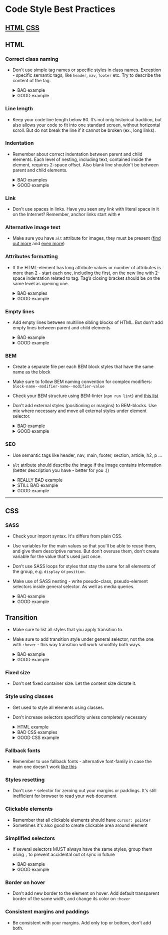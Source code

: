 # Code Style Best Practices

[HTML](#HTML) 
[CSS](#CSS) 
---

## HTML

### Correct class naming
  - Don't use simple tag names or specific styles in class names.
  Exception - specific semantic tags, like `header`, `nav`, `footer` etc.
  Try to describe the content of the tag.
    <details>
      <summary>BAD example</summary>

      ```html
      <nav class="no-padding">
        <ul>
          ...
          <li class="li">
            <a href="#apple" class="a-last-no-decoration">Apple</a>
          </li>
        </ul>
      </nav>
      ```
    </details>
    <details>
      <summary>GOOD example</summary>

      ```html
      <nav class="nav">
        <ul class="nav__list">
          ...
          <li class="nav__item">
            <a href="#apple" class="nav__link">Apple</a>
          </li>
        </ul>
      </nav>
      ```
    </details>

### Line length
  - Keep your code line length below 80.
  It’s not only historical tradition, but also allows your code to fit into one standard screen,
  without horizontal scroll. But do not break the line if it cannot be broken (ex., long links).

### Indentation
  - Remember about correct indentation between parent and child elements.
  Each level of nesting, including text, contained inside the element,
  requires 2-space offset. Also blank line shouldn't be between parent and child elements.
    <details>
      <summary>BAD examples</summary>

      ```html
      <body>
      <div>
      <p>
      Awesome text
      </p>
      </div>
      </body>
      ```
    </details>
    <details>
      <summary>GOOD example</summary>

      ```html
      <body>
        <div>
          <p>
            Awesome text
          </p>
        </div>
      </body>
      ```
      </details>

### Link
  - Don't use spaces in links. Have you seen any link with literal
  space in it on the Internet? Remember, anchor links start with `#`

### Alternative image text
  - Make sure you have `alt` attribute for images, they must be
  present ([find out more](https://osric.com/chris/accidental-developer/2012/01/when-should-alt-text-be-blank/) and [even more](https://9clouds.com/blog/the-importance-of-alt-attributes-aka-alt-text/))

### Attributes formatting
  - If the HTML-element has long attribute values or number of
  attributes is more than 2 - start each one, including the first, on the new
  line with 2-space indentation related to tag. Tag’s closing bracket should be
  on the same level as opening one.
    <details>
      <summary>BAD examples</summary>
      
      ```html
      <input type="text" name="surname" 
             id="surname" required>

      <input type="text" 
             name="surname" 
             id="surname"
             required>

      <input
      type="text" 
      name="surname" 
      id="surname"
      required>

      <input
        type="text" 
        name="surname" 
        id="surname"
        required>
      ```
    </details>
    <details>
      <summary>GOOD example</summary>

      ```html
      <input
        type="text" 
        name="surname" 
        id="surname"
        required
      >
      ```
    </details>

### Empty lines
  - Add empty lines between multiline sibling blocks of HTML.
  But don't add empty lines between parent and child elements
    <details>
      <summary>BAD example</summary>

      ```html
      <ul>

        <li class="nav__item">
          <a href="#home">Home</a>
        </li>
        <li class="nav__item">
          <a href="#shop">Shop</a>
        </li>
        <li class="nav__item">
          <a href="#contacts">Contacts</a>
        </li>

      </ul>
      ```
    </details>

    <details>
      <summary>GOOD example</summary>

      ```html
      <ul>
        <li class="nav__item">
          <a href="#home">Home</a>
        </li>

        <li class="nav__item">
          <a href="#shop">Shop</a>
        </li>

        <li class="nav__item">
          <a href="#contacts">Contacts</a>
        </li>
      </ul>
      ```
    </details>

### BEM
  - Create a separate file per each BEM block styles that have the same name as the block
  - Make sure to follow BEM naming convention for complex modifiers: 
  `block-name--modifier-name--modifier-value`
  - Check your BEM structure using BEM-linter (`npm run lint`) and [this list](https://mate-academy.github.io/fe-program/css/typical-bem-mistakes-en)
  - Don't add external styles (positioning or margins) to BEM-blocks.
  Use mix where necessary and move all external styles under element selector.
    
    <details>
      <summary>BAD example</summary>

      ```html
      <!--index.html-->
      <div class="container">
        <div class="card">
          ...
        </div>
      </div>
      ```

      ```css
      /*styles.css*/
      .card {
        margin: 48px 24px;
        font-size: 16px;
        background-color: purple;
      }
      ```
    </details>

    <details>
      <summary>GOOD example</summary>

      ```html
      <!--index.html-->
      <div class="container">
        <div class="container__card card">
          ...
        </div>
      </div>
      ```

      ```css
      /*styles.css*/
      .container__card {
        margin: 48px 24px;
      }

      .card {
        font-size: 16px;
        background-color: purple;
      }
      ```
    </details>

### SEO
  - Use semantic tags like header, nav, main, footer, section, article, h2, p ...
  - `alt` atribute should describe the image if the image contains information (better description you have - better for you :))

    <details>
      <summary>REALLY BAD example</summary>

      ```html
      <img alt="image" />
      ```
    </details>

    <details>
      <summary>STILL BAD example</summary>

      ```html
      <img alt="phone" />
      ```
    </details>

    <details>
      <summary>GOOD example</summary>

      ```html
      <img alt="Samsung Galaxy S22 2022 8/128GB Green" />
      ```
    </details>

---

## CSS


### SASS
  - Check your import syntax. It's differs from plain CSS.
  - Use variables for the main values so that you'll be able to reuse them,
  and give them descriptive names.
  But don't overuse them, don't create variable for the value that's used just once.
  - Don't use SASS loops for styles that stay the same for all elements
  of the group, e.g. `display` or `position`.
  - Make use of SASS nesting - write pseudo-class, pseudo-element
  selectors inside general selector. As well as media queries.

    <details>
      <summary>BAD example</summary>

      ```scss
      &__buy-link {
        display: flex;
        margin-top: 20px;
      }

      &__buy-link:hover {
        color: blue;
      }
      ```
    </details>

    <details>
      <summary>GOOD example</summary>

      ```scss
      &__buy-link {
        display: flex;
        margin-top: 20px;

        &:hover {
          color: blue;
        }
      }
      ```
    </details>

## Transition
  - Make sure to list all styles that you apply transition to.
  - Make sure to add transition style under general selector, not the
  one with `:hover` - this way transition will work smoothly both ways.

    <details>
      <summary>BAD example</summary>

      ```scss
      .box {
        color: gray;

        &:hover {
          color: aquamarine;
          transform: scale(1.2);
          transition: 0.5s;
        }
      }
      ```
    </details>

    <details>
      <summary>GOOD example</summary>

      ```scss
      .box {
        color: gray;
        transition: color 0.5s, transform 0.5s;

        &:hover {
          color: aquamarine;
          transform: scale(1.2);
        }
      }
      ```
    </details>

### Fixed size
  - Don't set fixed container size. Let the content size dictate it.

### Style using classes
  - Get used to style all elements using classes. 
  - Don't increase selectors specificity unless completely necessary

    <details>
      <summary>HTML example</summary>

      ```html
      <nav class="nav">  
        <ul class="nav__list">  
          ...  
        <ul>  
      </nav>  
      ```
    </details>
    <details>
      <summary>BAD CSS examples</summary>

      ```css
      ul {
        list-style: none
      }
      ```

      ```css
      nav ul {
        list-style: none
      }
      ```
    </details>
    <details>
      <summary>GOOD CSS example</summary>

      ```css
      .nav__list {
        list-style: none
      }
      ```
    </details>

### Fallback fonts
  - Remember to use fallback fonts - alternative font-family in case the main one doesn't work [like this](https://www.w3schools.com/cssref/pr_font_font-family.asp)

### Styles resetting
  - Don't use `*` selector for zeroing out your margins or paddings.
  It's still inefficient for browser to read your web document

### Clickable elements
  - Remember that all clickable elements should have `cursor: pointer`
  - Sometimes it's also good to create clickable area around element

### Simplified selectors
  - If several selectors MUST always have the same styles, group them using `,` to prevent accidental out ot sync in future
    <details>
      <summary>BAD example</summary>

      ```css
      .block--1 {
        background-color: yellowgreen;
      }

      .block--2 {
        background-color: yellowgreen;
      }

      .block--3 {
        background-color: yellowgreen;
      }
      ```
    </details>

    <details>
      <summary>GOOD example</summary>

      ```css
      .block--1,
      .block--2,
      .block--3 {
        background-color: yellowgreen;
      }
      ```
    </details>

### Border on hover
  - Don't add new border to the element on hover. 
  Add default transparent border of the same width, and change its color on `:hover`

### Consistent margins and paddings
  - Be consistent with your margins.
  Add only top or bottom, don't add both.
